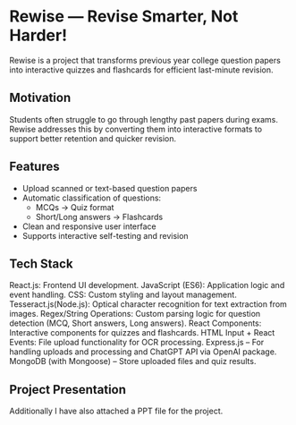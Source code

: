 # Rewise — Revise Smarter, Not Harder!

Rewise is a project that transforms previous year college question papers into interactive quizzes and flashcards for efficient last-minute revision.

## Motivation
Students often struggle to go through lengthy past papers during exams. Rewise addresses this by converting them into interactive formats to support better retention and quicker revision.

## Features
- Upload scanned or text-based question papers
- Automatic classification of questions:
  - MCQs → Quiz format
  - Short/Long answers → Flashcards
- Clean and responsive user interface
- Supports interactive self-testing and revision

## Tech Stack
React.js: Frontend UI development.
JavaScript (ES6): Application logic and event handling.
CSS: Custom styling and layout management.
Tesseract.js(Node.js): Optical character recognition for text extraction from images.
Regex/String Operations: Custom parsing logic for question detection (MCQ, Short answers, Long answers).
React Components: Interactive components for quizzes and flashcards.
HTML Input + React Events: File upload functionality for OCR processing.
Express.js – For handling uploads and processing and ChatGPT API via OpenAI package.
MongoDB (with Mongoose) – Store uploaded files and quiz results.

## Project Presentation
Additionally I have also attached a PPT file for the project.

